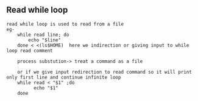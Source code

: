 ## Read while loop
    read while loop is used to read from a file
    eg-
        while read line; do
            echo "$line"
        done < <(ls$HOME)  here we indirection or giving input to while loop read comment

        process substution-> treat a command as a file
        
        or if we give input redirection to read command so it will print only first line and continue infinite loop
        while read < "$1" ;do
              echo "$1"
        done
